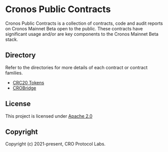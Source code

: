 # Cronos Public Contracts

Cronos Public Contracts is a collection of contracts, code and audit reports on Cronos Mainnet Beta open to the public. These contracts have significant usage and/or are key components to the Cronos Mainnet Beta stack.

## Directory

Refer to the directories for more details of each contract or contract families.

- [CRC20 Tokens](./CRC20/)
- [CROBridge](./CROBridge/)

## License

This project is licensed under [Apache 2.0](./LICENSE)

## Copyright

Copyright (c) 2021-present, CRO Protocol Labs.
